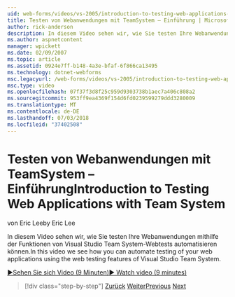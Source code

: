 ```yaml
---
uid: web-forms/videos/vs-2005/introduction-to-testing-web-applications-with-team-system
title: Testen von Webanwendungen mit TeamSystem – Einführung | Microsoft-Dokumentation
author: rick-anderson
description: In diesem Video sehen wir, wie Sie testen Ihre Webanwendungen mithilfe der Funktionen von Visual Studio Team System-Webtests automatisieren können.
ms.author: aspnetcontent
manager: wpickett
ms.date: 02/09/2007
ms.topic: article
ms.assetid: 0924e7ff-b148-4a3e-bfaf-6f866ca13495
ms.technology: dotnet-webforms
msc.legacyurl: /web-forms/videos/vs-2005/introduction-to-testing-web-applications-with-team-system
msc.type: video
ms.openlocfilehash: 07f37f3d8f25c959d9303738b1aec7a406c808a2
ms.sourcegitcommit: 953ff9ea4369f154d6fd0239599279ddd3280009
ms.translationtype: MT
ms.contentlocale: de-DE
ms.lasthandoff: 07/03/2018
ms.locfileid: "37402508"
---
```

<a name="introduction-to-testing-web-applications-with-team-system"></a><span data-ttu-id="26503-103">Testen von Webanwendungen mit TeamSystem – Einführung</span><span class="sxs-lookup"><span data-stu-id="26503-103">Introduction to Testing Web Applications with Team System</span></span>
====================
<span data-ttu-id="26503-104">von Eric Lee</span><span class="sxs-lookup"><span data-stu-id="26503-104">by Eric Lee</span></span>

<span data-ttu-id="26503-105">In diesem Video sehen wir, wie Sie testen Ihre Webanwendungen mithilfe der Funktionen von Visual Studio Team System-Webtests automatisieren können.</span><span class="sxs-lookup"><span data-stu-id="26503-105">In this video we see how you can automate testing of your web applications using the web testing features of Visual Studio Team System.</span></span>

[<span data-ttu-id="26503-106">&#9654;Sehen Sie sich Video (9 Minuten)</span><span class="sxs-lookup"><span data-stu-id="26503-106">&#9654; Watch video (9 minutes)</span></span>](https://channel9.msdn.com/Blogs/ASP-NET-Site-Videos/introduction-to-testing-web-applications-with-team-system)

> [!div class="step-by-step"]
> <span data-ttu-id="26503-107">[Zurück](introduction-to-unit-testing-with-team-system.md)
> [Weiter](introduction-to-load-testing-web-applications-with-team-system.md)</span><span class="sxs-lookup"><span data-stu-id="26503-107">[Previous](introduction-to-unit-testing-with-team-system.md)
[Next](introduction-to-load-testing-web-applications-with-team-system.md)</span></span>
